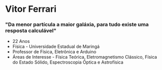 # Vitor Ferrari
### "Da menor partícula a maior galáxia, para tudo existe uma resposta calculável"


- 22 Anos
- Física - Universidade Estadual de Maringá
- Professor de Física, Eletrônica e Arduino
- Áreas de Interesse - Física Teórica, Eletromagnetismo Clássico, Física do Estado Sólido, Espectroscopia Óptica e Astrofísica



<!---
VF-Ferrari/VF-Ferrari is a ✨ special ✨ repository because its `README.md` (this file) appears on your GitHub profile.
You can click the Preview link to take a look at your changes.
--->
